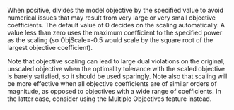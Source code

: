 When positive, divides the model objective by the specified value to avoid numerical issues that may result from very
large or very small objective coefficients. The default value of 0 decides on the scaling automatically. A value less
than zero uses the maximum coefficient to the specified power as the scaling (so ObjScale=-0.5 would scale by the square
root of the largest objective coefficient).

Note that objective scaling can lead to large dual violations on the original, unscaled objective when the optimality
tolerance with the scaled objective is barely satisfied, so it should be used sparingly. Note also that scaling will be
more effective when all objective coefficients are of similar orders of magnitude, as opposed to objectives with a wide
range of coefficients. In the latter case, consider using the Multiple Objectives feature instead.